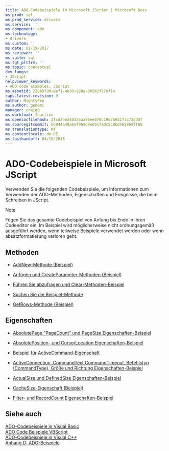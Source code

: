 ```yaml
---
title: ADO-Codebeispiele in Microsoft JScript | Microsoft Docs
ms.prod: sql
ms.prod_service: drivers
ms.service: ''
ms.component: ado
ms.technology:
- drivers
ms.custom: ''
ms.date: 01/19/2017
ms.reviewer: ''
ms.suite: sql
ms.tgt_pltfrm: ''
ms.topic: conceptual
dev_langs:
- JScript
helpviewer_keywords:
- ADO code examples, JScript
ms.assetid: 228b978d-eef1-4e30-928a-005b2f77ef14
caps.latest.revision: 9
author: MightyPen
ms.author: genemi
manager: craigg
ms.workload: Inactive
ms.openlocfilehash: 2fcd2be2403a5aa96ee070c1907693173c72dddf
ms.sourcegitcommit: bb044a48a6af9b9d8edb178dc8c8bd5658b9ff68
ms.translationtype: MT
ms.contentlocale: de-DE
ms.lasthandoff: 04/18/2018
---
```

# <a name="ado-code-examples-in-microsoft-jscript"></a>ADO-Codebeispiele in Microsoft JScript
Verwenden Sie die folgenden Codebeispiele, um Informationen zum Verwenden der ADO-Methoden, Eigenschaften und Ereignisse, die beim Schreiben in JScript.  
  
> [!NOTE]
>  Fügen Sie das gesamte Codebeispiel von Anfang bis Ende in Ihren Codeeditor ein. Im Beispiel wird möglicherweise nicht ordnungsgemäß ausgeführt werden, wenn teilweise Beispiele verwendet werden oder wenn absatzformatierung verloren geht.  
  
## <a name="methods"></a>Methoden  
  
-   [AddNew-Methode (Beispiel)](../../../ado/reference/ado-api/addnew-method-example-jscript.md)  
  
-   [Anfügen und CreateParameter-Methoden (Beispiel)](../../../ado/reference/ado-api/append-and-createparameter-methods-example-jscript.md)  
  
-   [Führen Sie abzufragen und Clear-Methoden-Beispiel](../../../ado/reference/ado-api/execute-requery-and-clear-methods-example-jscript.md)  
  
-   [Suchen Sie die Beispiel-Methode](../../../ado/reference/ado-api/find-method-example-jscript.md)  
  
-   [GetRows-Methode (Beispiel)](../../../ado/reference/ado-api/getrows-method-example-vb.md)  
  
## <a name="properties"></a>Eigenschaften  
  
-   [AbsolutePage "PageCount" und PageSize Eigenschaften-Beispiel](../../../ado/reference/ado-api/absolutepage-pagecount-and-pagesize-properties-example-jscript.md)  
  
-   [AbsolutePosition- und CursorLocation Eigenschaften-Beispiel](../../../ado/reference/ado-api/absoluteposition-and-cursorlocation-properties-example-jscript.md)  
  
-   [Beispiel für ActiveCommand-Eigenschaft](../../../ado/reference/ado-api/activecommand-property-example-jscript.md)  
  
-   [ActiveConnection, CommandText CommandTimeout, Befehlstyp (CommandType), Größe und Richtung Eigenschaften-Beispiel](../../../ado/reference/ado-api/activeconnection-commandtext-timeout-type-size-example-jscript.md)  
  
-   [ActualSize und DefinedSize Eigenschaften-Beispiel](../../../ado/reference/ado-api/actualsize-and-definedsize-properties-example-jscript.md)  
  
-   [CacheSize-Eigenschaft (Beispiel)](../../../ado/reference/ado-api/cachesize-property-example-jscript.md)  
  
-   [Filter- und RecordCount Eigenschaften-Beispiel](../../../ado/reference/ado-api/filter-and-recordcount-properties-example-jscript.md)  
  
## <a name="see-also"></a>Siehe auch  
 [ADO-Codebeispiele in Visual Basic](../../../ado/reference/ado-api/ado-code-examples-in-visual-basic.md)   
 [ADO Code Beispiele VBScript](../../../ado/reference/ado-api/ado-code-examples-vbscript.md)   
 [ADO-Codebeispiele in Visual C++](../../../ado/reference/ado-api/ado-code-examples-in-visual-c.md)   
 [Anhang D: ADO-Beispiele](../../../ado/guide/appendixes/appendix-d-ado-samples.md)
